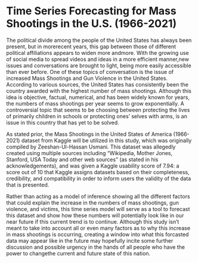 # Time Series Forecasting for Mass Shootings in the U.S. (1966-2021)

The political divide among the people of the United States has always been present, but in morerecent years, this gap between those of different political affiliations appears to widen more andmore. With the growing use of social media to spread videos and ideas in a more efficient manner,new issues and conversations are brought to light, being more easily accessible than ever before. One of these topics of conversation is the issue of increased Mass Shootings and Gun Violence in the United States. According to various sources, the United States has consistently been the country awarded with the highest number of mass shootings.  Although this idea is objective, factual, numerical, and has been widely known for years, the numbers of mass shootings per year seems to grow exponentially. A controversial topic that seems to be choosing between protecting the lives of primarily children in schools or protecting ones’ selves with arms, is an issue in this country that has yet to be solved.

As stated prior, the Mass Shootings in the United States of America (1966-2021) dataset from Kaggle will be utilized in this study, which was originally compiled by Zeeshan-Ul-Hassan Usmani. This dataset was allegedly created using multiple sources including “Wikipedia, Mother Jones, Stanford, USA Today and other web sources” (as stated in his acknowledgements), and was given a Kaggle usability score of 7.94: a score out of 10 that Kaggle assigns datasets based on their completeness, credibility, and compatibility in order to inform users the validity of the data that is presented. 

Rather than acting as a model of inference showing all the different factors that could explain the increase in the numbers of mass shootings, gun violence, and victims, this time series model will serve as a tool to forecast this dataset and show how these numbers will potentially look like in our near future if this current trend is to continue. Although this study isn’t meant to take into account all or even many factors as to why this increase in mass shootings is occurring, creating a window into what this forcasted data may appear like in the future may hopefully incite some further discussion and possible urgency in the hands of all people who have the power to changethe current and future state of this nation.
